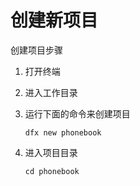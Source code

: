 # 创建新项目

创建项目步骤‌

1. 打开终端
2. 进入工作目录
3. 运行下面的命令来创建项目

   ```text
   dfx new phonebook
   ```

4. 进入项目目录

   ```text
   cd phonebook
   ```

